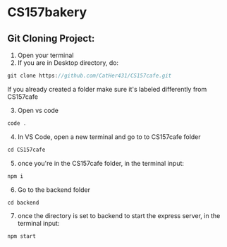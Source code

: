# CS157bakery

## Git Cloning Project:
1. Open your terminal
2. If you are in Desktop directory, do:

```jsx
git clone https://github.com/CatHer431/CS157cafe.git
```

If you already created a folder make sure it's labeled differently from CS157cafe

3. Open vs code 

```jsx
code .
```

4. In VS Code, open a new terminal and go to to CS157cafe folder

```jsx
cd CS157cafe
```

5. once you're in the CS157cafe folder, in the terminal input:

```jsx
npm i
```

6. Go to the backend folder

```jsx
cd backend
```

7. once the directory is set to backend to start the express server, in the terminal input:

```jsx
npm start
```

